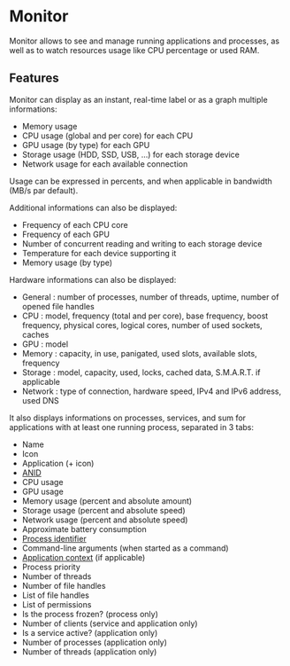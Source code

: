 # Monitor

Monitor allows to see and manage running applications and processes, as well as to watch resources usage like CPU percentage or used RAM.

## Features

Monitor can display as an instant, real-time label or as a graph multiple informations:

- Memory usage
- CPU usage (global and per core) for each CPU
- GPU usage (by type) for each GPU
- Storage usage (HDD, SSD, USB, ...) for each storage device
- Network usage for each available connection

Usage can be expressed in percents, and when applicable in bandwidth (MB/s par default).

Additional informations can also be displayed:

- Frequency of each CPU core
- Frequency of each GPU
- Number of concurrent reading and writing to each storage device
- Temperature for each device supporting it
- Memory usage (by type)

Hardware informations can also be displayed:

- General : number of processes, number of threads, uptime, number of opened file handles
- CPU : model, frequency (total and per core), base frequency, boost frequency, physical cores, logical cores, number of used sockets, caches
- GPU : model
- Memory : capacity, in use, panigated, used slots, available slots, frequency
- Storage : model, capacity, used, locks, cached data, S.M.A.R.T. if applicable
- Network : type of connection, hardware speed, IPv4 and IPv6 address, used DNS

It also displays informations on processes, services, and sum for applications with at least one running process, separated in 3 tabs:

- Name
- Icon
- Application (+ icon)
- [ANID](../specs/applications-libraries.md#application-identifier)
- CPU usage
- GPU usage
- Memory usage (percent and absolute amount)
- Storage usage (percent and absolute speed)
- Network usage (percent and absolute speed)
- Approximate battery consumption
- [Process identifier](../specs/kernel/processes.md#process-identifier)
- Command-line arguments (when started as a command)
- [Application context](../specs/applications/context.md) (if applicable)
- Process priority
- Number of threads
- Number of file handles
- List of file handles
- List of permissions
- Is the process frozen? (process only)
- Number of clients (service and application only)
- Is a service active? (application only)
- Number of processes (application only)
- Number of threads (application only)